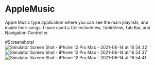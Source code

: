 # AppleMusic
Apple Music type application where you can see the main playlists, and inside their songs.  I have used a CollectionView, TableView, Tab Bar, and Navigation Controller.

#Screenshots!
![Simulator Screen Shot - iPhone 12 Pro Max - 2021-06-14 at 16 54 32](https://user-images.githubusercontent.com/65512317/121913473-b7763100-cd31-11eb-85d1-06f7335f2db8.png)
![Simulator Screen Shot - iPhone 12 Pro Max - 2021-06-14 at 16 54 37](https://user-images.githubusercontent.com/65512317/121913432-afb68c80-cd31-11eb-952b-a7298cd2acf7.png)
![Simulator Screen Shot - iPhone 12 Pro Max - 2021-06-14 at 16 54 41](https://user-images.githubusercontent.com/65512317/121913436-b1805000-cd31-11eb-8895-136b4e667504.png)
